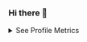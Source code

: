 ### Hi there 👋

<!--
**yoruba-codigy/yoruba-codigy** is a ✨ _special_ ✨ repository because its `README.md` (this file) appears on your GitHub profile.

Here are some ideas to get you started:

- 🔭 I’m currently working on ...
- 🌱 I’m currently learning ...
- 👯 I’m looking to collaborate on ...
- 🤔 I’m looking for help with ...
- 💬 Ask me about ...
- 📫 How to reach me: ...
- 😄 Pronouns: ...
- ⚡ Fun fact: ...
-->

<details>
  <summary> See Profile Metrics </summary>
  
  [![Nothing here? Click to view][imgurl]][imgurl]
  
</details>

[imgurl]: https://metrics.lecoq.io/yoruba-codigy?template=classic&languages=1&gists=1&languages.limit=8&languages.sections=most-used&languages.colors=github&languages.threshold=0%25&languages.indepth=false&languages.recent.load=300&languages.recent.days=14&config.timezone=Africa%2FLagos
  
